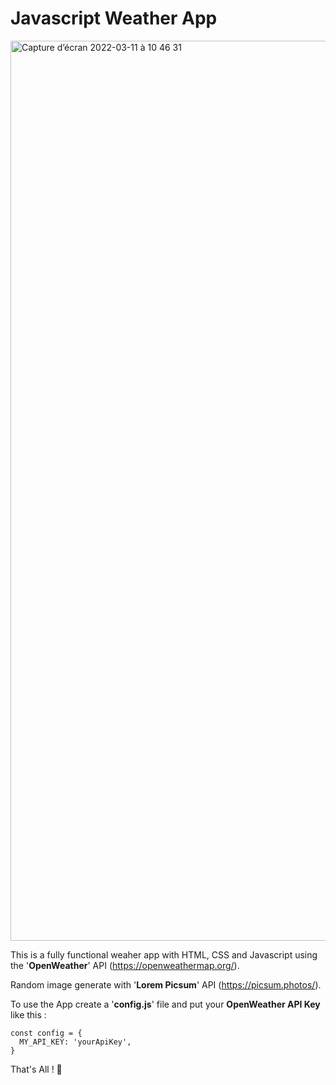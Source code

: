 # Javascript Weather App

<img width="1440" alt="Capture d’écran 2022-03-11 à 10 46 31" src="https://user-images.githubusercontent.com/86856769/157853294-7bc0ba66-7ef1-4ced-a9c1-889816e3e2a8.png">

This is a fully functional weaher app with HTML, CSS and Javascript using the '**OpenWeather**' API (https://openweathermap.org/).

Random image generate with '**Lorem Picsum**' API (https://picsum.photos/).

To use the App create a '**config.js**' file and put your **OpenWeather API Key** like this :

```
const config = {
  MY_API_KEY: 'yourApiKey',
}
```

 That's All ! 👋
